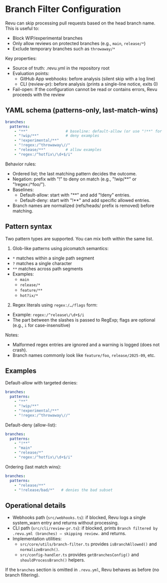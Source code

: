 # Branch Filter Configuration

Revu can skip processing pull requests based on the head branch name. This is useful to:
- Block WIP/experimental branches
- Only allow reviews on protected branches (e.g., `main`, `release/*`)
- Exclude temporary branches such as `throwaway/*`

Key properties:
- Source of truth: .revu.yml in the repository root
- Evaluation points:
  - GitHub App webhooks: before analysis (silent skip with a log line)
  - CLI (review-pr): before analysis (prints a single-line notice, exits 0)
- Fail-open: If the configuration cannot be read or contains errors, Revu proceeds with the review

## YAML schema (patterns-only, last-match-wins)

```yaml
branches:
  patterns:
    - "**"                 # baseline: default-allow (or use "!**" for default-deny)
    - "!wip/**"            # deny examples
    - "!experimental/**"
    - "!regex:/^throwaway\//"
    - "release/**"         # allow examples
    - "regex:/^hotfix\/\d+$/i"
```

Behavior rules:
- Ordered list; the last matching pattern decides the outcome.
- Negation: prefix with "!" to deny on match (e.g., "!wip/**" or "!regex:/^foo/").
- Baselines:
  - Default-allow: start with "**" and add "!deny" entries.
  - Default-deny: start with "!**" and add specific allowed entries.
- Branch names are normalized (refs/heads/ prefix is removed) before matching.

## Pattern syntax

Two pattern types are supported. You can mix both within the same list.

1) Glob-like patterns using picomatch semantics:
- `*` matches within a single path segment
- `?` matches a single character
- `**` matches across path segments
- Examples:
  - `main`
  - `release/*`
  - `feature/**`
  - `hot?ix/*`

2) Regex literals using `regex:/…/flags` form:
- Example: `regex:/^release\/\d+$/i`
- The part between the slashes is passed to RegExp; flags are optional (e.g., `i` for case-insensitive)

Notes:
- Malformed regex entries are ignored and a warning is logged (does not crash).
- Branch names commonly look like `feature/foo`, `release/2025-09`, etc.

## Examples

Default-allow with targeted denies:
```yaml
branches:
  patterns:
    - "**"
    - "!wip/**"
    - "!experimental/**"
    - "!regex:/^throwaway\//"
```

Default-deny (allow-list):
```yaml
branches:
  patterns:
    - "!**"
    - "main"
    - "release/*"
    - "regex:/^hotfix\/\d+$/i"
```

Ordering (last match wins):
```yaml
branches:
  patterns:
    - "release/**"
    - "!release/bad/*"   # denies the bad subset
```

## Operational details

- Webhooks path (`src/webhooks.ts`): if blocked, Revu logs a single system_warn entry and returns without processing.
- CLI path (`src/cli/review-pr.ts`): if blocked, prints `Branch filtered by .revu.yml (branches) — skipping review.` and returns.
- Implementation utilities:
  - `src/core/utils/branch-filter.ts` provides `isBranchAllowed()` and `normalizeBranch()`.
  - `src/config-handler.ts` provides `getBranchesConfig()` and `shouldProcessBranch()` helpers.

If the `branches` section is omitted in `.revu.yml`, Revu behaves as before (no branch filtering).
